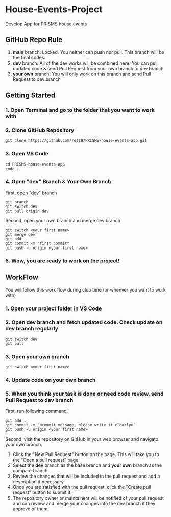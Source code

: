 # House-Events-Project
Develop App for PRISMS house events

## GitHub Repo Rule
1. **main** branch: Locked. You neither can push nor pull. This branch will be the final codes.
2. **dev** branch: All of the dev works will be combined here. 
  You can pull updated code & send Pull Request from your own branch to dev branch
3. **your own** branch: You will only work on this branch and send Pull Request to dev branch

## Getting Started
### 1. Open Terminal and go to the folder that you want to work with

### 2. Clone GitHub Repository

    git clone https://github.com/retz8/PRISMS-house-events-app.git

### 3. Open VS Code

    cd PRISMS-house-events-app
    code .

### 4. Open "dev" Branch & Your Own Branch
First, open "dev" branch

    git branch
    git switch dev
    git pull origin dev

Second, open your own branch and merge dev branch

    git switch <your first name>
    git merge dev
    git add .
    git commit -m "first commit"
    git push -u origin <your first name>
    
### 5. Wow, you are ready to work on the project!

## WorkFlow 
You will follow this work flow during club time (or whenver you want to work with)

### 1. Open your project folder in VS Code

### 2. Open dev branch and fetch updated code. Check update on dev branch regularly

    git switch dev
    git pull

### 3. Open your own branch 

    git switch <your first name>

### 4. Update code on your own branch

### 5. When you think your task is done or need code review, send Pull Request to dev branch
First, run following command.

    git add .
    git commit -m "<commit message, please write it clearly>"
    git push -u origin <your first name>

Second, visit the repository on GitHub in your web browser and navigato your own branch. 
1. Click the "New Pull Request" button on the page. This will take you to the "Open a pull request" page.
2. Select the **dev** branch as the base branch and **your own** branch as the compare branch.
3. Review the changes that will be included in the pull request and add a description if necessary.
4. Once you are satisfied with the pull request, click the "Create pull request" button to submit it.
5. The repository owner or maintainers will be notified of your pull request and can review and merge your changes into the dev branch if they approve of them.
    

